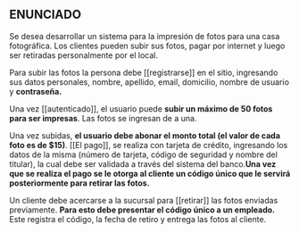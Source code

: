 ## ENUNCIADO
Se desea desarrollar un sistema para la impresión de fotos para una casa fotográfica. Los clientes pueden subir sus fotos, pagar por internet y luego ser retiradas personalmente por el local.

Para subir las fotos la persona debe [[registrarse]] en el sitio, ingresando sus datos personales, nombre, apellido, email, domicilio, nombre de usuario y **contraseña.**

Una vez [[autenticado]], el usuario puede **subir un máximo de 50 fotos para ser impresas**. Las fotos se ingresan de a una. 

Una vez subidas, **el usuario debe abonar el monto total (el valor de cada foto es de $15)**. [[El pago]], se realiza con tarjeta de crédito, ingresando los datos de la misma (número de tarjeta, código de seguridad y nombre del titular), la cual debe ser validada a través del sistema del banco.**Una vez que se realiza el pago se le otorga al cliente un código único que le servirá posteriormente para retirar las fotos.**

Un cliente debe acercarse a la sucursal para [[retirar]] las fotos enviadas previamente. **Para esto debe presentar el código único a un empleado.** Este registra el código, la fecha de retiro y entrega las fotos al cliente.